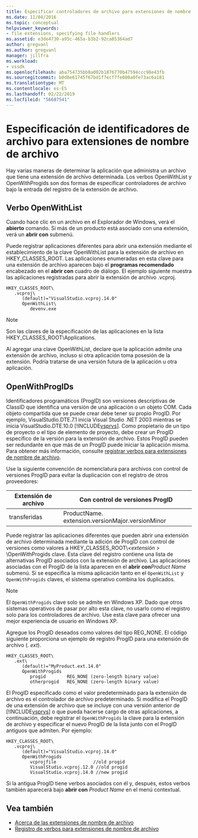 ```yaml
---
title: Especificar controladores de archivo para extensiones de nombre de archivo | Microsoft Docs
ms.date: 11/04/2016
ms.topic: conceptual
helpviewer_keywords:
- file extensions, specifying file handlers
ms.assetid: e3de4730-a95c-465a-b3b2-92ca85364ad7
author: gregvanl
ms.author: gregvanl
manager: jillfra
ms.workload:
- vssdk
ms.openlocfilehash: aba754735bb8a002b1876770b47594ccc98e43fb
ms.sourcegitcommit: b0d8e61745f67bd1f7ecf7fe080a0fe73ac6a181
ms.translationtype: MT
ms.contentlocale: es-ES
ms.lasthandoff: 02/22/2019
ms.locfileid: "56687541"
---
```

# <a name="specifying-file-handlers-for-file-name-extensions"></a>Especificación de identificadores de archivo para extensiones de nombre de archivo
Hay varias maneras de determinar la aplicación que administra un archivo que tiene una extensión de archivo determinada. Los verbos OpenWithList y OpenWithProgids son dos formas de especificar controladores de archivo bajo la entrada del registro de la extensión de archivo.

## <a name="openwithlist-verb"></a>Verbo OpenWithList
 Cuando hace clic en un archivo en el Explorador de Windows, verá el **abierto** comando. Si más de un producto está asociado con una extensión, verá un **abrir con** submenú.

 Puede registrar aplicaciones diferentes para abrir una extensión mediante el establecimiento de la clave OpenWithList para la extensión de archivo en HKEY_CLASSES_ROOT. Las aplicaciones enumeradas en esta clave para una extensión de archivo aparecen bajo el **programas recomendado** encabezado en el **abrir con** cuadro de diálogo. El ejemplo siguiente muestra las aplicaciones registradas para abrir la extensión de archivo .vcproj.

```
HKEY_CLASSES_ROOT\
   .vcproj\
      (default)="VisualStudio.vcproj.14.0"
      OpenWithList\
         devenv.exe
```

> [!NOTE]
>  Son las claves de la especificación de las aplicaciones en la lista HKEY_CLASSES_ROOT\Applications.

 Al agregar una clave OpenWithList, declare que la aplicación admite una extensión de archivo, incluso si otra aplicación toma posesión de la extensión. Podría tratarse de una versión futura de la aplicación u otra aplicación.

## <a name="openwithprogids"></a>OpenWithProgIDs
 Identificadores programáticos (ProgID) son versiones descriptivas de ClassID que identifica una versión de una aplicación o un objeto COM. Cada objeto compartida que se puede crear debe tener su propio ProgID. Por ejemplo, VisualStudio.DTE.7.1 inicia Visual Studio .NET 2003 mientras se inicia VisualStudio.DTE.10.0 [!INCLUDE[vsprvs](../code-quality/includes/vsprvs_md.md)]. Como propietario de un tipo de proyecto o el tipo de elemento de proyecto, debe crear un ProgID específico de la versión para la extensión de archivo. Estos ProgID pueden ser redundante en que más de un ProgID puede iniciar la aplicación misma. Para obtener más información, consulte [registrar verbos para extensiones de nombre de archivo](../extensibility/registering-verbs-for-file-name-extensions.md).

 Use la siguiente convención de nomenclatura para archivos con control de versiones ProgID para evitar la duplicación con el registro de otros proveedores:

|Extensión de archivo|Con control de versiones ProgID|
|--------------------|----------------------|
|transferidas|ProductName. extension.versionMajor.versionMinor|

 Puede registrar las aplicaciones diferentes que pueden abrir una extensión de archivo determinada mediante la adición de ProgID con control de versiones como valores a HKEY_CLASSES_ROOT\\*\<extensión >* \OpenWithProgids clave. Esta clave del registro contiene una lista de alternativas ProgID asociados con la extensión de archivo. Las aplicaciones asociadas con el ProgID de la lista aparecen en el **abrir con**_Product Name_ submenú. Si se especifica la misma aplicación tanto en el `OpenWithList` y `OpenWithProgids` claves, el sistema operativo combina los duplicados.

> [!NOTE]
>  El `OpenWithProgids` clave solo se admite en Windows XP. Dado que otros sistemas operativos de pasar por alto esta clave, no usarlo como el registro solo para los controladores de archivo. Use esta clave para ofrecer una mejor experiencia de usuario en Windows XP.

 Agregue los ProgID deseados como valores del tipo REG_NONE. El código siguiente proporciona un ejemplo de registro ProgID para una extensión de archivo (. *ext*).

```
HKEY_CLASSES_ROOT\
   .ext\
      (default)="MyProduct.ext.14.0"
      OpenWithProgids
         progid        REG_NONE (zero-length binary value)
         otherprogid   REG_NONE (zero-length binary value)
```

 El ProgID especificado como el valor predeterminado para la extensión de archivo es el controlador de archivo predeterminado. Si modifica el ProgID de una extensión de archivo que se incluye con una versión anterior de [!INCLUDE[vsprvs](../code-quality/includes/vsprvs_md.md)] o que pueda hacerse cargo de otras aplicaciones, a continuación, debe registrar el `OpenWithProgids` la clave para la extensión de archivo y especificar el nuevo ProgID de la lista junto con el ProgID antiguos que admiten. Por ejemplo:

```
HKEY_CLASSES_ROOT\
   .vcproj\
      (default)="VisualStudio.vcproj.14.0"
      OpenWithProgids
         vcprojfile              //old progid
         VisualStudio.vcproj.12.0 //old progid
         VisualStudio.vcproj.14.0 //new progid
```

 Si la antigua ProgID tiene verbos asociados con él y, después, estos verbos también aparecerá bajo **abrir con** *Product Name* en el menú contextual.

## <a name="see-also"></a>Vea también
- [Acerca de las extensiones de nombre de archivo](../extensibility/about-file-name-extensions.md)
- [Registro de verbos para extensiones de nombre de archivo](../extensibility/registering-verbs-for-file-name-extensions.md)